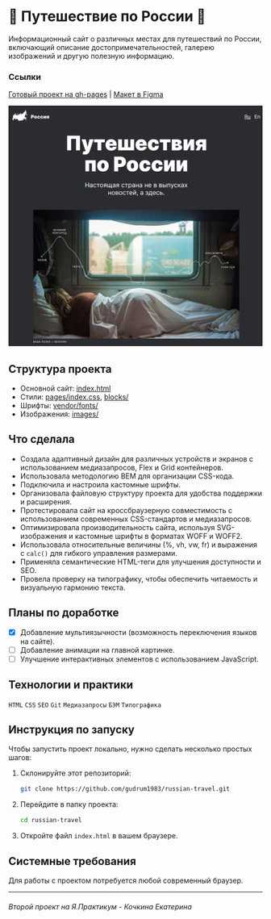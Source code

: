 # 🚋 Путешествие по России 🚋

Информационный сайт о различных местах для путешествий по России, 
включающий описание достопримечательностей, галерею изображений и другую полезную информацию.
### Ссылки
[Готовый проект на gh-pages](https://gudrum1983.github.io/russian-travel/index.html) | [Макет в Figma](https://www.figma.com/file/5S2WSbEFL6awjVWJ0NWL8Q/Sprint-3_-Russia-_-desktop-mobile?node-id=28503%3A0)

![Скриншот сайта](images/screen.jpg)

## Структура проекта
- Основной сайт: [index.html](index.html)
- Стили: [pages/index.css](pages/index.css), [blocks/](blocks/)
- Шрифты: [vendor/fonts/](vendor/fonts/)
- Изображения: [images/](images/)

## Что сделала
- Создала адаптивный дизайн для различных устройств и экранов с использованием медиазапросов, Flex и Grid контейнеров.
- Использовала методологию BEM для организации CSS-кода.
- Подключила и настроила кастомные шрифты.
- Организовала файловую структуру проекта для удобства поддержки и расширения.
- Протестировала сайт на кроссбраузерную совместимость с использованием современных CSS-стандартов и медиазапросов.
- Оптимизировала производительность сайта, используя SVG-изображения и кастомные шрифты в форматах WOFF и WOFF2.
- Использовала относительные величины (%, vh, vw, fr) и выражения с `calc()` для гибкого управления размерами.
- Применяла семантические HTML-теги для улучшения доступности и SEO.
- Провела проверку на типографику, чтобы обеспечить читаемость и визуальную гармонию текста.

## Планы по доработке
- [x]  Добавление мультиязычности (возможность переключения языков на сайте).
- [ ]  Добавление анимации на главной картинке.
- [ ]  Улучшение интерактивных элементов с использованием JavaScript.

## Технологии и практики
`HTML` `CSS` `SEO` `Git` `Медиазапросы` `БЭМ` `Типографика`

## Инструкция по запуску
Чтобы запустить проект локально, нужно сделать несколько простых шагов:
1. Склонируйте этот репозиторий:
    ```bash
    git clone https://github.com/gudrum1983/russian-travel.git
    ```
2. Перейдите в папку проекта:
    ```bash
    cd russian-travel
    ```
3. Откройте файл `index.html` в вашем браузере.

## Системные требования
Для работы с проектом потребуется любой современный браузер.

----------
###### Второй проект на Я.Практикум - Кочкина Екатерина
